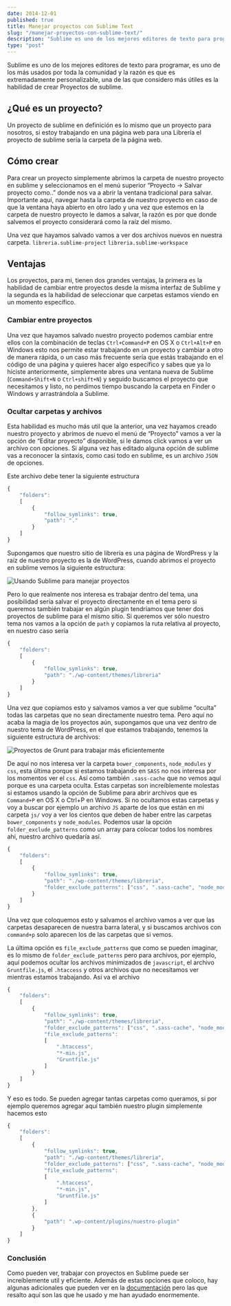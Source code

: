 ```yaml
---
date: 2014-12-01
published: true
title: Manejar proyectos con Sublime Text
slug: "/manejar-proyectos-con-sublime-text/"
description: "Sublime es uno de los mejores editores de texto para programar, es uno de los más usados por toda la comunidad y la razón es que es extremadamente personalizable, una de las que considero más útiles es la habilidad de crear Proyectos de sublime.  "
type: "post"
---
```


Sublime es uno de los mejores editores de texto para programar, es uno de los más usados por toda la comunidad y la razón es que es extremadamente personalizable, una de las que considero más útiles es la habilidad de crear Proyectos de sublime.  

## ¿Qué es un proyecto?

Un proyecto de sublime en definición es lo mismo que un proyecto para nosotros, si estoy trabajando en una página web para una Librería el proyecto de sublime sería la carpeta de la página web.

## Cómo crear

Para crear un proyecto simplemente abrimos la carpeta de nuestro proyecto en sublime y seleccionamos en el menú superior &#8220;Proyecto -> Salvar proyecto como..&#8221; donde nos va a abrir la ventana tradicional para salvar. Importante aquí, navegar hasta la carpeta de nuestro proyecto en caso de que la ventana haya abierto en otro lado y una vez que estemos en la carpeta de nuestro proyecto le damos a salvar, la razón es por que donde salvemos el proyecto considerará como la raíz del mismo.

Una vez que hayamos salvado vamos a ver dos archivos nuevos en nuestra carpeta. `libreria.sublime-project` `libreria.sublime-workspace`

## Ventajas

Los proyectos, para mi, tienen dos grandes ventajas, la primera es la habilidad de cambiar entre proyectos desde la misma interfaz de Sublime y la segunda es la habilidad de seleccionar que carpetas estamos viendo en un momento específico.

### Cambiar entre proyectos

Una vez que hayamos salvado nuestro proyecto podemos cambiar entre ellos con la combinación de teclas `Ctrl+Command+P` en OS X o `Ctrl+Alt+P` en Windows esto nos permite estar trabajando en un proyecto y cambiar a otro de manera rápida, o un caso más frecuente sería que estás trabajando en el código de una página y quieres hacer algo específico y sabes que ya lo hiciste anteriormente, simplemente abres una ventana nueva de Sublime (`Command+Shift+N` o `Ctrl+shift+N`) y seguido buscamos el proyecto que necesitamos y listo, no perdimos tiempo buscando la carpeta en Finder o Windows y arrastrándola a Sublime.

### Ocultar carpetas y archivos

Esta habilidad es mucho más util que la anterior, una vez hayamos creado nuestro proyecto y abrimos de nuevo el menú de &#8220;Proyecto&#8221; vamos a ver la opción de &#8220;Editar proyecto&#8221; disponible, si le damos click vamos a ver un archivo con opciones. Si alguna vez has editado alguna opción de sublime vas a reconocer la sintaxis, como casi todo en sublime, es un archivo `JSON` de opciones.

Este archivo debe tener la siguiente estructura

```javascript
{
    "folders":
    [
        {
            "follow_symlinks": true,
            "path": "."
        }
    ]
}
```

Supongamos que nuestro sitio de librería es una página de WordPress y la raíz de nuestro proyecto es la de WordPress, cuando abrimos el proyecto en sublime vemos la siguiente estructura:

<img src="../img/ColorSnapper_and__Users_saulsolorzano_Code_personal_saulsolorzano.png" title="Usando Sublime para manejar proyectos" alt="Usando Sublime para manejar proyectos" class="aligncenter wp-image-1416" />

Pero lo que realmente nos interesa es trabajar dentro del tema, una posibilidad sería salvar el proyecto directamente en el tema pero si queremos también trabajar en algún plugin tendríamos que tener dos proyectos de sublime para el mismo sitio. Si queremos ver sólo nuestro tema nos vamos a la opción de `path` y copiamos la ruta relativa al proyecto, en nuestro caso sería

```javascript
{
    "folders":
    [
        {
            "follow_symlinks": true,
            "path": "./wp-content/themes/libreria"
        }
    ]
}

```

Una vez que copiamos esto y salvamos vamos a ver que sublime &#8220;oculta&#8221; todas las carpetas que no sean directamente nuestro tema. Pero aquí no acaba la magia de los proyectos aún, supongamos que una vez dentro de nuestro tema de WordPress, en el que estamos trabajando, tenemos la siguiente estructura de archivos:

<img src="../img/Users_saulsolorzano_Desktop_libreria.png" title="Proyectos de Grunt para trabajar más eficientemente" alt="Proyectos de Grunt para trabajar más eficientemente" class="aligncenter wp-image-1417" />

De aquí no nos interesa ver la carpeta `bower_components`, `node_modules` y `css`, esta última porque si estamos trabajando en `SASS` no nos interesa por los momentos ver el `css`. Así como también `.sass-cache` que no vemos aquí porque es una carpeta oculta. Estas carpetas son increíblemente molestas si estamos usando la opción de Sublime para abrir archivos que es `Command+P` en OS X o Ctrl+P en Windows. Si no ocultamos estas carpetas y voy a buscar por ejemplo un archivo `JS` aparte de los que están en mi carpeta `js/` voy a ver los cientos que deben de haber entre las carpetas `bower_components` y `node_modules`. Podemos usar la opción `folder_exclude_patterns` como un array para colocar todos los nombres ahí, nuestro archivo quedaría así.
```javascript
{
    "folders":
    [
        {
            "follow_symlinks": true,
            "path": "./wp-content/themes/libreria",
            "folder_exclude_patterns": ["css", ".sass-cache", "node_modules", "bower_components"]
        }
    ]
}
```

Una vez que coloquemos esto y salvamos el archivo vamos a ver que las carpetas desaparecen de nuestra barra lateral, y si buscamos archivos con `command+p` solo aparecen los de las carpetas que si vemos.

La última opción es `file_exclude_patterns` que como se pueden imaginar, es lo mismo de `folder_exclude_patterns` pero para archivos, por ejemplo, aquí podemos ocultar los archivos minimizados de `javascript`, el archivo `Gruntfile.js`, el `.htaccess` y otros archivos que no necesitamos ver mientras estamos trabajando. Así va el archivo
```javascript
{
    "folders":
    [
        {
            "follow_symlinks": true,
            "path": "./wp-content/themes/libreria",
            "folder_exclude_patterns": ["css", ".sass-cache", "node_modules", "bower_components"],
            "file_exclude_patterns":
            [
                ".htaccess",
                "*-min.js",
                "Gruntfile.js"
            ]
        }
    ]
}
```

Y eso es todo. Se pueden agregar tantas carpetas como queramos, si por ejemplo queremos agregar aquí también nuestro plugin simplemente hacemos esto
```javascript
{
    "folders":
    [
        {
            "follow_symlinks": true,
            "path": "./wp-content/themes/libreria",
            "folder_exclude_patterns": ["css", ".sass-cache", "node_modules", "bower_components"],
            "file_exclude_patterns":
            [
                ".htaccess",
                "*-min.js",
                "Gruntfile.js"
            ]
        },
        {
            "path": ".wp-content/plugins/nuestro-plugin"
        }
    ]
}
```

### Conclusión

Como pueden ver, trabajar con proyectos en Sublime puede ser increíblemente util y eficiente. Además de estas opciones que coloco, hay algunas adicionales que pueden ver en la [documentación](https://www.sublimetext.com/docs/3/projects.html) pero las que resalto aquí son las que he usado y me han ayudado enormemente.